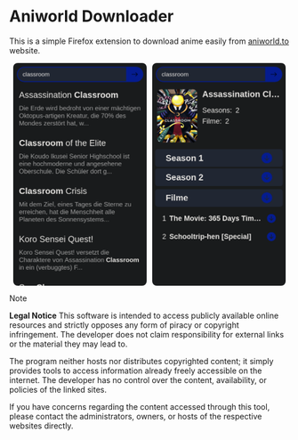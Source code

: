 # Aniworld Downloader

This is a simple Firefox extension to download anime easily from [aniworld.to](https://aniworld.to) website.

<div style="display: flex; justify-content: center; align-items: center;flex-direction: row;gap: 10px;">
    <img src=".github/demo-1.png" alt="Demonstration Screenshot 1" height="400" style="border-radius: 8px"/>
    <img src=".github/demo-2.png" alt="Demonstration Screenshot 2" height="400" style="border-radius: 8px"/>
</div>

> [!NOTE]
> **Legal Notice**
> This software is intended to access publicly available online resources and strictly opposes any form of piracy or copyright infringement. The developer does not claim responsibility for external links or the material they may lead to.
>
> The program neither hosts nor distributes copyrighted content; it simply provides tools to access information already freely accessible on the internet. The developer has no control over the content, availability, or policies of the linked sites.
>
> If you have concerns regarding the content accessed through this tool, please contact the administrators, owners, or hosts of the respective websites directly.
